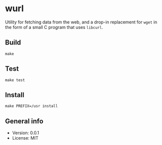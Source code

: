 # wurl

Utility for fetching data from the web, and a drop-in replacement for `wget` in the form of a small C program that uses `libcurl`.

## Build

    make

## Test

    make test

## Install

    make PREFIX=/usr install

## General info

* Version: 0.0.1
* License: MIT
